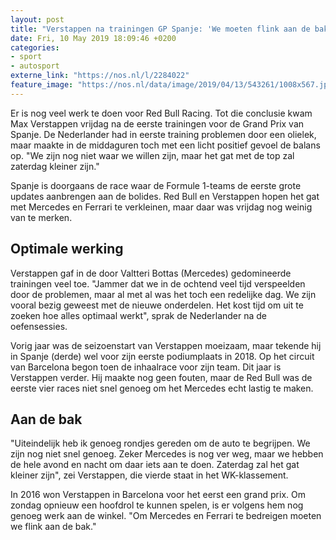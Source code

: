 ```yaml
---
layout: post
title: "Verstappen na trainingen GP Spanje: 'We moeten flink aan de bak'"
date: Fri, 10 May 2019 18:09:46 +0200
categories: 
- sport 
- autosport 
externe_link: "https://nos.nl/l/2284022"
feature_image: "https://nos.nl/data/image/2019/04/13/543261/1008x567.jpg"
---
```


<p>Er is nog veel werk te doen voor Red Bull Racing. Tot die conclusie kwam Max Verstappen vrijdag na de eerste trainingen voor de Grand Prix van Spanje. De Nederlander had in eerste training problemen door een olielek, maar maakte in de middaguren toch met een licht positief gevoel de balans op. "We zijn nog niet waar we willen zijn, maar het gat met de top zal zaterdag kleiner zijn."</p>
<p>Spanje is doorgaans de race waar de Formule 1-teams de eerste grote updates aanbrengen aan de bolides. Red Bull en Verstappen hopen het gat met Mercedes en Ferrari te verkleinen, maar daar was vrijdag nog weinig van te merken.</p>
<h2>Optimale werking</h2>
<p>Verstappen gaf in de door Valtteri Bottas (Mercedes) gedomineerde trainingen veel toe. "Jammer dat we in de ochtend veel tijd verspeelden door de problemen, maar al met al was het toch een redelijke dag. We zijn vooral bezig geweest met de nieuwe onderdelen. Het kost tijd om uit te zoeken hoe alles optimaal werkt", sprak de Nederlander na de oefensessies.</p>
<p>Vorig jaar was de seizoenstart van Verstappen moeizaam, maar tekende hij in Spanje (derde) wel voor zijn eerste podiumplaats in 2018. Op het circuit van Barcelona begon toen de inhaalrace voor zijn team. Dit jaar is Verstappen verder. Hij maakte nog geen fouten, maar de Red Bull was de eerste vier races niet snel genoeg om het Mercedes echt lastig te maken.</p>
<h2>Aan de bak</h2>
<p>"Uiteindelijk heb ik genoeg rondjes gereden om de auto te begrijpen. We zijn nog niet snel genoeg. Zeker Mercedes is nog ver weg, maar we hebben de hele avond en nacht om daar iets aan te doen. Zaterdag zal het gat kleiner zijn", zei Verstappen, die vierde staat in het WK-klassement.</p>
<p>In 2016 won Verstappen in Barcelona voor het eerst een grand prix. Om zondag opnieuw een hoofdrol te kunnen spelen, is er volgens hem nog genoeg werk aan de winkel. "Om Mercedes en Ferrari te bedreigen moeten we flink aan de bak."</p>
